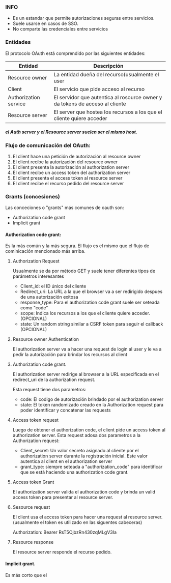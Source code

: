 ### INFO

- Es un estandar que permite autorizaciones seguras entre servicios.
- Suele usarse en casos de SSO.
- No comparte las credenciales entre servicios

### Entidades

El protocolo OAuth está comprendido por las siguientes entidades:

| Entidad| Descripción |
|-----------|-----------|
|Resource owner  | La entidad dueña del recurso(usualmente el user     |
|Client     | El servicio que pide acceso al recurso     |
|Authorization service    | El servidor que autentica al rosource owner y da tokens de acceso al cliente     |
|Resource server    | El server que hostea los recursos a los que el cliente quiere acceder     |

##### el Auth server y el Resource server suelen ser el mismo host.

### Flujo de comunicación del OAuth:

1. El client hace una petición de autorización al resource owner
2. El client recibe la autorización del resource owner
3. El client presenta la autorización al authorization server
4. El client recibe un access token del authorization server
5. El client presenta el access token al resource server
6. El client recibe el recurso pedido del resource server

### Grants (concesiones) 

Las conceciones o "grants" más comunes de oauth son:
- Authorization code grant
- Implicit grant

#### Authorization code grant:

Es la más común y la más segura. El flujo es el mismo que el flujo de cominicación mencionado más arriba.

1. Authorization Request

   Usualmente se da por método GET y suele tener diferentes tipos de parámetros interesantes
   - Client_id: el ID único del cliente
   - Redirect_uri: La URL a la que el browser va a ser redirigido despues de una autorización exitosa
   - response_type: Para el authorization code grant suele ser seteada como "code"
   - scope: Indica los recursos a los que el cliente quiere acceder. (OPCIONAL)
   - state: Un random string similar a CSRF token para seguir el callback (OPCIONAL)
2. Resource owner Authentication

   El authorization server va a hacer una request de login al user y le va a pedir la autorización para brindar los recursos al client

3. Authorization code grant.

   El authorization server redirige al browser a la URL especificada en el redirect_uri de la authorization request.

   Esta request tiene dos parametros:
   - code: El codigo de autorización brindado por el authorization server
   - state: El token randomizado creado en la Authorization request para poder identificar y concatenar las requests
     
4. Access token request

   Luego de obtener el authorization code, el client pide un access token al authorization server. Esta request adosa dos parametros a la Authorization request:
   - Client_secret: Un valor secreto asignado al cliente por el authorization server durante la registración inicial. Este valor autentica al client en el authorization server
   - grant_type: siempre seteada a "authorization_code" para identificar que se está haciendo una authorization code grant.

5. Access token Grant

   El authorization server valida el authorization code y brinda un valid access token para presentar al resource server.

6. Sesource request

   El client usa el access token para hacer una request al resource server. (usualmente el token es utilizado en las siguentes cabeceras)

   Authorization: Bearer RsT5OjbzRn430zqMLgV3Ia
7. Resource response

   El resource server responde el recurso pedido.

#### Implicit grant.

Es más corto que el 
   
